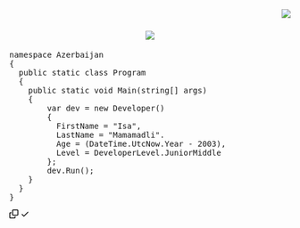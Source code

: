 <img align="right" src="https://visitor-badge.laobi.icu/badge?page_id=salesp07.salesp07" />

<h1 align="center">
    <img src="https://readme-typing-svg.herokuapp.com/?font=Righteous&size=35&center=true&vCenter=true&width=500&height=70&duration=4000&lines=Hi+There!+👋;+I'm+Orkhan!;" />
</h1>

<div class="highlight highlight-source-cs notranslate position-relative overflow-auto" dir="auto"><pre><span class="pl-k">namespace</span> <span class="pl-v">Azerbaijan</span>
<span class="pl-kos">{</span>
  <span class="pl-k">public</span> <span class="pl-k"><span class="pl-k">static</span></span> <span class="pl-k">class</span> <span class="pl-smi">Program</span>
  <span class="pl-kos">{</span>
    <span class="pl-k">public</span> <span class="pl-k"><span class="pl-k">static</span></span> <span class="pl-smi">void</span> <span class="pl-en">Main</span><span class="pl-kos">(</span><span class="pl-smi">string</span><span class="pl-kos">[</span><span class="pl-kos">]</span> <span class="pl-s1">args</span><span class="pl-kos">)</span>
    <span class="pl-kos">{</span>
        <span class="pl-smi">var</span> <span class="pl-s1">dev</span> <span class="pl-c1">=</span> <span class="pl-k">new</span> Developer<span class="pl-kos">(</span><span class="pl-kos">)</span>
        <span class="pl-kos">{</span>
          <span class="pl-s1">FirstName</span> <span class="pl-c1">=</span> <span class="pl-s"><span class="pl-s">"</span>Isa<span class="pl-s">"</span></span><span class="pl-kos">,</span>
          <span class="pl-s1">LastName</span> <span class="pl-c1">=</span> <span class="pl-s"><span class="pl-s">"</span>Mamamadli<span class="pl-s">"</span></span><span class="pl-kos">.</span>
          Age <span class="pl-c1">=</span> <span class="pl-kos">(</span>DateTime<span class="pl-kos">.</span>UtcNow<span class="pl-kos">.</span>Year <span class="pl-c1">-</span> <span class="pl-c1">2003</span><span class="pl-kos">)</span><span class="pl-kos">,</span>
          <span class="pl-s1">Level</span> <span class="pl-c1">=</span> DeveloperLevel<span class="pl-kos">.</span>JuniorMiddle
        <span class="pl-kos">}</span><span class="pl-kos">;</span>
        dev<span class="pl-kos">.</span><span class="pl-en">Run</span><span class="pl-kos">(</span><span class="pl-kos">)</span><span class="pl-kos">;</span>
    <span class="pl-kos">}</span>
  <span class="pl-kos">}</span>
<span class="pl-kos">}</span></pre><div class="zeroclipboard-container position-absolute right-0 top-0">
    <clipboard-copy aria-label="Copy" class="ClipboardButton btn js-clipboard-copy m-2 p-0 tooltipped-no-delay" data-copy-feedback="Copied!" data-tooltip-direction="w" value="namespace Azerbaijan
{
  public static class Program
  {
    public static void Main(string[] args)
    {
        var dev = new Developer()
        {
          FirstName = &quot;Isa&quot;,
          LastName = &quot;Mamamadli&quot;.
          Age = (DateTime.UtcNow.Year - 2003),
          Level = DeveloperLevel.JuniorMiddle
        };
        dev.Run();
    }
  }
}" tabindex="0" role="button">
      <svg aria-hidden="true" height="16" viewBox="0 0 16 16" version="1.1" width="16" data-view-component="true" class="octicon octicon-copy js-clipboard-copy-icon m-2">
    <path d="M0 6.75C0 5.784.784 5 1.75 5h1.5a.75.75 0 0 1 0 1.5h-1.5a.25.25 0 0 0-.25.25v7.5c0 .138.112.25.25.25h7.5a.25.25 0 0 0 .25-.25v-1.5a.75.75 0 0 1 1.5 0v1.5A1.75 1.75 0 0 1 9.25 16h-7.5A1.75 1.75 0 0 1 0 14.25Z"></path><path d="M5 1.75C5 .784 5.784 0 6.75 0h7.5C15.216 0 16 .784 16 1.75v7.5A1.75 1.75 0 0 1 14.25 11h-7.5A1.75 1.75 0 0 1 5 9.25Zm1.75-.25a.25.25 0 0 0-.25.25v7.5c0 .138.112.25.25.25h7.5a.25.25 0 0 0 .25-.25v-7.5a.25.25 0 0 0-.25-.25Z"></path>
</svg>
      <svg aria-hidden="true" height="16" viewBox="0 0 16 16" version="1.1" width="16" data-view-component="true" class="octicon octicon-check js-clipboard-check-icon color-fg-success d-none m-2">
    <path d="M13.78 4.22a.75.75 0 0 1 0 1.06l-7.25 7.25a.75.75 0 0 1-1.06 0L2.22 9.28a.751.751 0 0 1 .018-1.042.751.751 0 0 1 1.042-.018L6 10.94l6.72-6.72a.75.75 0 0 1 1.06 0Z"></path>
</svg>
    </clipboard-copy>
  </div></div>
